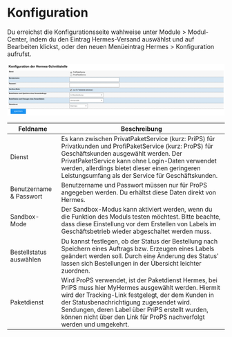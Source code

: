 # Konfiguration 

Du erreichst die Konfigurationsseite wahlweise unter Module \> Modul-Center, indem du den Eintrag Hermes-Versand auswählst und auf Bearbeiten klickst, oder den neuen Menüeintrag Hermes \> Konfiguration aufrufst.

![](Bilder/hermes/HE_20170615_001.png "Konfigurationsseite des Hermes-Moduls")

|Feldname|Beschreibung|
|--------|------------|
|Dienst|Es kann zwischen PrivatPaketService \(kurz: PriPS\) für Privatkunden und ProfiPaketService \(kurz: ProPS\) für Geschäftskunden ausgewählt werden. Der PrivatPaketService kann ohne Login-Daten verwendet werden, allerdings bietet dieser einen geringeren Leistungsumfang als der Service für Geschäftskunden.|
|Benutzername & Passwort|Benutzername und Passwort müssen nur für ProPS angegeben werden. Du erhältst diese Daten direkt von Hermes.|
|Sandbox-Mode|Der Sandbox-Modus kann aktiviert werden, wenn du die Funktion des Moduls testen möchtest. Bitte beachte, dass diese Einstellung vor dem Erstellen von Labels im Geschäftsbetrieb wieder abgeschaltet werden muss.|
|Bestellstatus auswählen|Du kannst festlegen, ob der Status der Bestellung nach Speichern eines Auftrags bzw. Erzeugen eines Labels geändert werden soll. Durch eine Änderung des Status' lassen sich Bestellungen in der Übersicht leichter zuordnen.|
|Paketdienst|Wird ProPS verwendet, ist der Paketdienst Hermes, bei PriPS muss hier MyHermes ausgewählt werden. Hiermit wird der Tracking-Link festgelegt, der dem Kunden in der Statusbenachrichtigung zugesendet wird. Sendungen, deren Label über PriPS erstellt wurden, können nicht über den Link für ProPS nachverfolgt werden und umgekehrt.|



